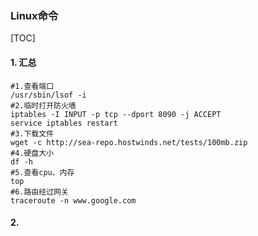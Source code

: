 ### Linux命令

[TOC]

#### 1. 汇总

```shell
#1.查看端口
/usr/sbin/lsof -i
#2.临时打开防火墙
iptables -I INPUT -p tcp --dport 8090 -j ACCEPT
service iptables restart
#3.下载文件
wget -c http://sea-repo.hostwinds.net/tests/100mb.zip
#4.硬盘大小
df -h
#5.查看cpu、内存
top
#6.路由经过网关
traceroute -n www.google.com

```

#### 2.

